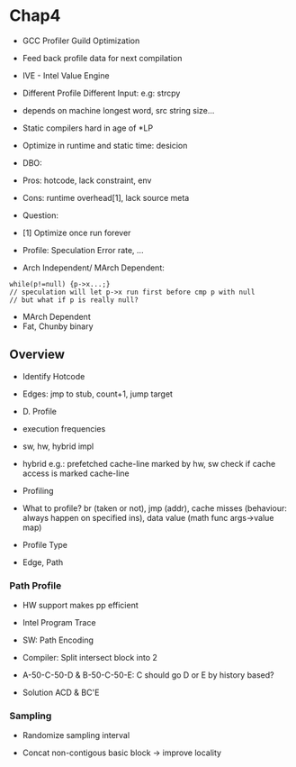 # Chap4

* GCC Profiler Guild Optimization
 * Feed back profile data for next compilation

* IVE - Intel Value Engine

* Different Profile Different Input: e.g: strcpy
 * depends on machine longest word, src string size... 

* Static compilers hard in age of \*LP

* Optimize in runtime and static time: desicion

* DBO:
 * Pros: hotcode, lack constraint, env
 * Cons: runtime overhead[1], lack source meta

* Question:
 * [1] Optimize once run forever
 * Profile: Speculation Error rate, ...
 * Arch Independent/ MArch Dependent: 
````
while(p!=null) {p->x...;}
// speculation will let p->x run first before cmp p with null
// but what if p is really null?
````

* MArch Dependent
 * Fat, Chunby binary

## Overview

* Identify Hotcode
 * Edges: jmp to stub, count+1, jump target

* D. Profile
 * execution frequencies
 * sw, hw, hybrid impl
 * hybrid e.g.: prefetched cache-line marked by hw, sw check if cache access is marked cache-line

* Profiling
 * What to profile? br (taken or not), jmp (addr), cache misses (behaviour: always happen on specified ins), data value (math func args->value map)

* Profile Type
 * Edge, Path

### Path Profile

* HW support makes pp efficient
 * Intel Program Trace

* SW: Path Encoding

* Compiler: Split intersect block into 2
 * A-50-C-50-D & B-50-C-50-E: C should go D or E by history based?
 * Solution ACD & BC'E

### Sampling

* Randomize sampling interval

* Concat non-contigous basic block -> improve locality

